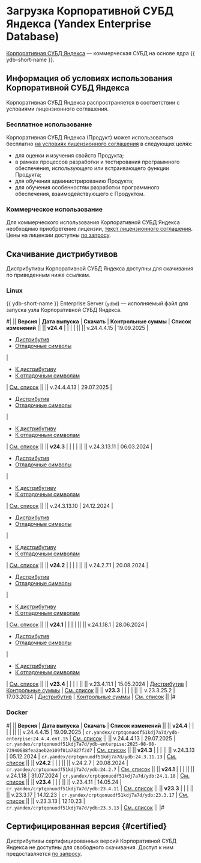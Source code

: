 <!-- markdownlint-disable no-emphasis-as-heading -->

# Загрузка Корпоративной СУБД Яндекса (Yandex Enterprise Database)

[Корпоративная СУБД Яндекса](https://ydb.yandex.ru) — коммерческая СУБД на основе ядра {{ ydb-short-name }}.

## Информация об условиях использования Корпоративной СУБД Яндекса

Корпоративная СУБД Яндекса распространяется в соответствии с условиями лицензионного соглашения.

### Бесплатное использование

Корпоративная СУБД Яндекса (Продукт) может использоваться бесплатно [на условиях лицензионного соглашения](https://ясубд.рф/cond/) в следующих целях:

- для оценки и изучения свойств Продукта;
- в рамках процессов разработки и тестирования программного обеспечения, использующего или встраивающего функции Продукта;
- для обучения администрированию Продукта;
- для обучения особенностям разработки программного обеспечения, взаимодействующего с Продуктом.

### Коммерческое использование

Для коммерческого использования Корпоративной СУБД Яндекса необходимо приобретение лицензии, [текст лицензионного соглашения](https://ясубд.рф/cond-commercial/). Цены на лицензии доступны [по запросу](https://ydb.yandex.ru/#form).

## Скачивание дистрибутивов

Дистрибутивы Корпоративной СУБД Яндекса доступны для скачивания по приведенным ниже ссылкам.

### Linux

{{ ydb-short-name }} Enterprise Server (`ydbd`) — исполняемый файл для запуска узла Корпоративной СУБД Яндекса.

#|
|| **Версия** | **Дата выпуска** | **Скачать** | **Контрольные суммы** | **Список изменений** ||
|| **v24.4** |  |  |  |  ||
|| v.24.4.4.15 | 19.09.2025 |

- [Дистрибутив](http://binaries.ydb.enterprise.website.yandexcloud.net/builds/24.4.4.ent.15/ydbd-enterpise-24.4.4.ent.15-stable-linux-amd64.tar.xz)
- [Отладочные символы](http://binaries.ydb.enterprise.website.yandexcloud.net/builds/24.4.4.ent.15/ydbd-enterpise-24.4.4.ent.15-stable-linux-amd64-debug.tar.xz)

|

- [К дистрибутиву](http://binaries.ydb.enterprise.website.yandexcloud.net/builds/24.4.4.ent.15/checksums.txt)
- [К отладочным символам](http://binaries.ydb.enterprise.website.yandexcloud.net/builds/24.4.4.ent.15/checksums.debug.txt)

| [См. список](../changelog-enterprise.md#24-4-4-15) ||
|| v.24.4.4.13 | 29.07.2025 |

- [Дистрибутив](https://binaries.ясубд.рф/release/24.4.4.13/yasubd-24.4.4.13-linux-amd64.tar.xz)
- [Отладочные символы](https://binaries.ясубд.рф/release/24.4.4.13/yasubd-24.4.4.13-linux-amd64-debug.tar.xz)

|

- [К дистрибутиву](https://binaries.ясубд.рф/release/24.4.4.13/checksums.txt)
- [К отладочным символам](https://binaries.ясубд.рф/release/24.4.4.13/checksums.debug.txt)

| [См. список](../changelog-enterprise.md#24-4-4-13) ||
|| **v24.3** |  |  |  |  ||
|| v.24.3.13.11 | 06.03.2024 |

- [Дистрибутив](https://binaries.ясубд.рф/release/24.3.13.11/yasubd-24.3.13.11-linux-amd64.tar.xz)
- [Отладочные символы](https://binaries.ясубд.рф/release/24.3.13.11/yasubd-24.3.13.11-linux-amd64-debug.tar.xz)

|

- [К дистрибутиву](https://binaries.ясубд.рф/release/24.3.13.11/checksums.txt)
- [К отладочным символам](https://binaries.ясубд.рф/release/24.3.13.11/checksums.debug.txt)

| [См. список](../changelog-enterprise.md#24-3-13-11) ||
|| v.24.3.13.10 | 24.12.2024 |

- [Дистрибутив](https://binaries.ясубд.рф/release/24.3.13.10/yasubd-24.3.13.10-linux-amd64.tar.xz)
- [Отладочные символы](https://binaries.ясубд.рф/release/24.3.13.10/yasubd-24.3.13.10-linux-amd64-debug.tar.xz)

|

- [К дистрибутиву](https://binaries.ясубд.рф/release/24.3.13.10/checksums.txt)
- [К отладочным символам](https://binaries.ясубд.рф/release/24.3.13.10/checksums.debug.txt)

| [См. список](../changelog-enterprise.md#24-3-13-10) ||
|| **v24.2** |  |  |  |  ||
|| v.24.2.7.1 | 20.08.2024 |

- [Дистрибутив](https://binaries.ясубд.рф/release/24.2.7.1/yasubd-24.2.7.1-linux-amd64.tar.xz)
- [Отладочные символы](https://binaries.ясубд.рф/release/24.2.7.1/yasubd-24.2.7.1-linux-amd64-debug.tar.xz)

|

- [К дистрибутиву](https://binaries.ясубд.рф/release/24.2.7.1/checksums.txt)
- [К отладочным символам](https://binaries.ясубд.рф/release/24.2.7.1/checksums.debug.txt)

| [См. список](../changelog-enterprise.md#24-2) ||
|| **v24.1** |  |  |  |  ||
|| v.24.1.18.1 | 28.06.2024 |

- [Дистрибутив](https://binaries.ясубд.рф/release/24.1.18.1/yasubd-24.1.18.1-linux-amd64.tar.xz)
- [Отладочные символы](https://binaries.ясубд.рф/release/24.1.18.1/yasubd-24.1.18.1-linux-amd64-debug.tar.xz)

|

- [К дистрибутиву](https://binaries.ясубд.рф/release/24.1.18.1/checksums.txt)
- [К отладочным символам](https://binaries.ясубд.рф/release/24.1.18.1/checksums.debug.txt)

| [См. список](../changelog-enterprise.md#24-1) ||
|| **v23.4** |  |  |  |  ||
|| v.23.4.11.1 | 15.05.2024 | [Дистрибутив](https://binaries.ясубд.рф/release/23.4.11.1/yasubd-23.4.11.1-linux-amd64.tar.gz) | [Контрольные суммы](https://binaries.ясубд.рф/release/23.4.11.1/checksums.txt) | [См. список](../changelog-enterprise.md#23-4) ||
|| **v23.3** |  |  |  |  ||
|| v.23.3.25.2 | 17.03.2024 | [Дистрибутив](https://binaries.ясубд.рф/release/23.3.25.2/yasubd-23.3.25.2-linux-amd64.tar.gz) | [Контрольные суммы](https://binaries.ясубд.рф/release/23.3.25.2/checksums.txt) | [См. список](../changelog-enterprise.md#23-3) ||
|#

### Docker

#|
|| **Версия** | **Дата выпуска** | **Скачать** | **Список изменений** ||
|| **v24.4** |  |  |  |  ||
|| v.24.4.4.15 | 19.09.2025 | `cr.yandex/crptqonuodf51kdj7a7d/ydb-enterpise:24.4.4.ent.15` | [См. список](../changelog-enterprise.md#24-4-4-15) ||
|| v.24.4.4.13 | 29.07.2025 | `cr.yandex/crptqonuodf51kdj7a7d/ydb-enterpise:2025-08-08-73940688fea2aeb2e109f01a7827f2d7` | [См. список](../changelog-enterprise.md#24-4-4-13) ||
|| **v24.3** |  |  |  ||
|| v.24.3.13 | 05.12.2024 | `cr.yandex/crptqonuodf51kdj7a7d/ydb:24.3.11.13` | [См. список](../changelog-enterprise.md#24-3-13-10) ||
|| **v24.2** |  |  |  ||
|| v.24.2.7 | 20.08.2024 | `cr.yandex/crptqonuodf51kdj7a7d/ydb:24.2.7` | [См. список](../changelog-enterprise.md#24-2) ||
|| **v24.1** |  |  |  ||
|| v.24.1.18 | 31.07.2024 | `cr.yandex/crptqonuodf51kdj7a7d/ydb:24.1.18` | [См. список](../changelog-enterprise.md#24-1) ||
|| **v23.4** |  |  |  ||
|| v.23.4.11 | 14.05.24 | `cr.yandex/crptqonuodf51kdj7a7d/ydb:23.4.11` | [См. список](../changelog-enterprise.md#23-4) ||
|| **v23.3** |  |  |  ||
|| v.23.3.17 | 14.12.23 | `cr.yandex/crptqonuodf51kdj7a7d/ydb:23.3.17` | [См. список](../changelog-server.md#23-3-17) ||
|| v.23.3.13 | 12.10.23 | `cr.yandex/crptqonuodf51kdj7a7d/ydb:23.3.13` | [См. список](../changelog-server.md#23-3) ||
|#

## Сертифицированная версия {#certified}

Дистрибутивы сертифицированных версий Корпоративной СУБД Яндекса не доступны для свободного скачивания. Доступ к ним предоставляется [по запросу](https://ydb.yandex.ru/#form).
